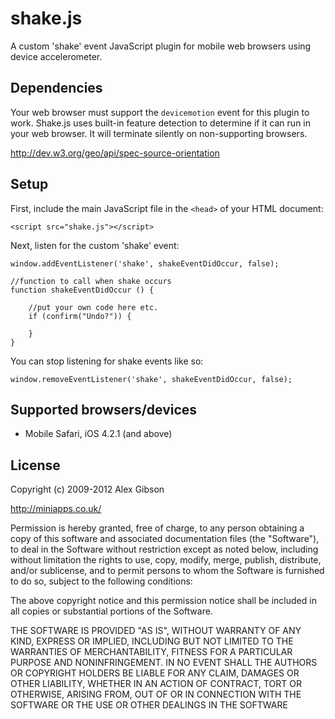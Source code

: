 shake.js
=======================================

A custom 'shake' event JavaScript plugin for mobile web browsers using device accelerometer.

Dependencies
---------------------------------------

Your web browser must support the `devicemotion` event for this plugin to work. Shake.js uses built-in feature detection to determine if it can run in your web browser. It will terminate silently on non-supporting browsers.

http://dev.w3.org/geo/api/spec-source-orientation

Setup
---------------------------------------

First, include the main JavaScript file in the `<head>` of your HTML document:

```
<script src="shake.js"></script>
```

Next, listen for the custom 'shake' event:

```
window.addEventListener('shake', shakeEventDidOccur, false);
	
//function to call when shake occurs
function shakeEventDidOccur () {
	
	//put your own code here etc.
	if (confirm("Undo?")) {

	}
}
```

You can stop listening for shake events like so:

```
window.removeEventListener('shake', shakeEventDidOccur, false);
```
	
Supported browsers/devices
---------------------------------------

- Mobile Safari, iOS 4.2.1 (and above)
	
License
---------------------------------------

Copyright (c) 2009-2012 Alex Gibson

http://miniapps.co.uk/

Permission is hereby granted, free of charge, to any person obtaining a copy of this software and associated documentation files (the "Software"), to deal in the Software without restriction except as noted below, including without limitation the rights to use, copy, modify, merge, publish, distribute, and/or sublicense, and to permit persons to whom the Software is furnished to do so, subject to the following conditions:

The above copyright notice and this permission notice shall be included in all copies or substantial portions of the Software.

THE SOFTWARE IS PROVIDED "AS IS", WITHOUT WARRANTY OF ANY KIND, EXPRESS OR IMPLIED, INCLUDING BUT NOT LIMITED TO THE WARRANTIES OF MERCHANTABILITY, FITNESS FOR A PARTICULAR PURPOSE AND NONINFRINGEMENT. IN NO EVENT SHALL THE AUTHORS OR COPYRIGHT HOLDERS BE LIABLE FOR ANY CLAIM, DAMAGES OR OTHER LIABILITY, WHETHER IN AN ACTION OF CONTRACT, TORT OR OTHERWISE, ARISING FROM, OUT OF OR IN CONNECTION WITH THE SOFTWARE OR THE USE OR OTHER DEALINGS IN THE SOFTWARE